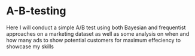 # A-B-testing
Here I will conduct a simple A/B test using both Bayesian and frequentist approaches on a marketing dataset as well as some analysis on when and how many ads to show potential customers for maximum effeciency to showcase my skills

